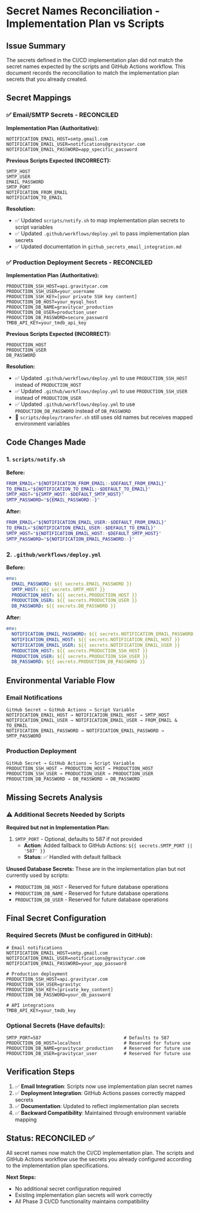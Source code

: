 # Secret Names Reconciliation - Implementation Plan vs Scripts

## Issue Summary
The secrets defined in the CI/CD implementation plan did not match the secret names expected by the scripts and GitHub Actions workflow. This document records the reconciliation to match the implementation plan secrets that you already created.

## Secret Mappings

### ✅ **Email/SMTP Secrets - RECONCILED**

**Implementation Plan (Authoritative):**
```
NOTIFICATION_EMAIL_HOST=smtp.gmail.com
NOTIFICATION_EMAIL_USER=notifications@gravitycar.com  
NOTIFICATION_EMAIL_PASSWORD=app_specific_password
```

**Previous Scripts Expected (INCORRECT):**
```
SMTP_HOST
SMTP_USER
EMAIL_PASSWORD
SMTP_PORT
NOTIFICATION_FROM_EMAIL
NOTIFICATION_TO_EMAIL
```

**Resolution:**
- ✅ Updated `scripts/notify.sh` to map implementation plan secrets to script variables
- ✅ Updated `.github/workflows/deploy.yml` to pass implementation plan secrets
- ✅ Updated documentation in `github_secrets_email_integration.md`

### ✅ **Production Deployment Secrets - RECONCILED**

**Implementation Plan (Authoritative):**
```
PRODUCTION_SSH_HOST=api.gravitycar.com
PRODUCTION_SSH_USER=your_username
PRODUCTION_SSH_KEY=[your private SSH key content]
PRODUCTION_DB_HOST=your_mysql_host
PRODUCTION_DB_NAME=gravitycar_production
PRODUCTION_DB_USER=production_user
PRODUCTION_DB_PASSWORD=secure_password
TMDB_API_KEY=your_tmdb_api_key
```

**Previous Scripts Expected (INCORRECT):**
```
PRODUCTION_HOST
PRODUCTION_USER
DB_PASSWORD
```

**Resolution:**
- ✅ Updated `.github/workflows/deploy.yml` to use `PRODUCTION_SSH_HOST` instead of `PRODUCTION_HOST`
- ✅ Updated `.github/workflows/deploy.yml` to use `PRODUCTION_SSH_USER` instead of `PRODUCTION_USER`  
- ✅ Updated `.github/workflows/deploy.yml` to use `PRODUCTION_DB_PASSWORD` instead of `DB_PASSWORD`
- 🔄 `scripts/deploy/transfer.sh` still uses old names but receives mapped environment variables

## Code Changes Made

### 1. `scripts/notify.sh`
**Before:**
```bash
FROM_EMAIL="${NOTIFICATION_FROM_EMAIL:-$DEFAULT_FROM_EMAIL}"
TO_EMAIL="${NOTIFICATION_TO_EMAIL:-$DEFAULT_TO_EMAIL}"
SMTP_HOST="${SMTP_HOST:-$DEFAULT_SMTP_HOST}"
SMTP_PASSWORD="${EMAIL_PASSWORD:-}"
```

**After:**
```bash
FROM_EMAIL="${NOTIFICATION_EMAIL_USER:-$DEFAULT_FROM_EMAIL}"
TO_EMAIL="${NOTIFICATION_EMAIL_USER:-$DEFAULT_TO_EMAIL}"
SMTP_HOST="${NOTIFICATION_EMAIL_HOST:-$DEFAULT_SMTP_HOST}"
SMTP_PASSWORD="${NOTIFICATION_EMAIL_PASSWORD:-}"
```

### 2. `.github/workflows/deploy.yml`
**Before:**
```yaml
env:
  EMAIL_PASSWORD: ${{ secrets.EMAIL_PASSWORD }}
  SMTP_HOST: ${{ secrets.SMTP_HOST }}
  PRODUCTION_HOST: ${{ secrets.PRODUCTION_HOST }}
  PRODUCTION_USER: ${{ secrets.PRODUCTION_USER }}
  DB_PASSWORD: ${{ secrets.DB_PASSWORD }}
```

**After:**
```yaml
env:
  NOTIFICATION_EMAIL_PASSWORD: ${{ secrets.NOTIFICATION_EMAIL_PASSWORD }}
  NOTIFICATION_EMAIL_HOST: ${{ secrets.NOTIFICATION_EMAIL_HOST }}
  NOTIFICATION_EMAIL_USER: ${{ secrets.NOTIFICATION_EMAIL_USER }}
  PRODUCTION_HOST: ${{ secrets.PRODUCTION_SSH_HOST }}
  PRODUCTION_USER: ${{ secrets.PRODUCTION_SSH_USER }}
  DB_PASSWORD: ${{ secrets.PRODUCTION_DB_PASSWORD }}
```

## Environmental Variable Flow

### Email Notifications
```
GitHub Secret → GitHub Actions → Script Variable
NOTIFICATION_EMAIL_HOST → NOTIFICATION_EMAIL_HOST → SMTP_HOST
NOTIFICATION_EMAIL_USER → NOTIFICATION_EMAIL_USER → FROM_EMAIL & TO_EMAIL
NOTIFICATION_EMAIL_PASSWORD → NOTIFICATION_EMAIL_PASSWORD → SMTP_PASSWORD
```

### Production Deployment  
```
GitHub Secret → GitHub Actions → Script Variable
PRODUCTION_SSH_HOST → PRODUCTION_HOST → PRODUCTION_HOST
PRODUCTION_SSH_USER → PRODUCTION_USER → PRODUCTION_USER
PRODUCTION_DB_PASSWORD → DB_PASSWORD → DB_PASSWORD
```

## Missing Secrets Analysis

### ⚠️ **Additional Secrets Needed by Scripts**

**Required but not in Implementation Plan:**
1. `SMTP_PORT` - Optional, defaults to 587 if not provided
   - **Action**: Added fallback to GitHub Actions: `${{ secrets.SMTP_PORT || '587' }}`
   - **Status**: ✅ Handled with default fallback

**Unused Database Secrets:**
These are in the implementation plan but not currently used by scripts:
- `PRODUCTION_DB_HOST` - Reserved for future database operations
- `PRODUCTION_DB_NAME` - Reserved for future database operations  
- `PRODUCTION_DB_USER` - Reserved for future database operations

## Final Secret Configuration

### **Required Secrets (Must be configured in GitHub):**
```
# Email notifications
NOTIFICATION_EMAIL_HOST=smtp.gmail.com
NOTIFICATION_EMAIL_USER=notifications@gravitycar.com
NOTIFICATION_EMAIL_PASSWORD=your_app_password

# Production deployment  
PRODUCTION_SSH_HOST=api.gravitycar.com
PRODUCTION_SSH_USER=gravityc
PRODUCTION_SSH_KEY=[private_key_content]
PRODUCTION_DB_PASSWORD=your_db_password

# API integrations
TMDB_API_KEY=your_tmdb_key
```

### **Optional Secrets (Have defaults):**
```
SMTP_PORT=587                               # Defaults to 587
PRODUCTION_DB_HOST=localhost                # Reserved for future use
PRODUCTION_DB_NAME=gravitycar_production    # Reserved for future use
PRODUCTION_DB_USER=gravitycar_user          # Reserved for future use
```

## Verification Steps

1. ✅ **Email Integration**: Scripts now use implementation plan secret names
2. ✅ **Deployment Integration**: GitHub Actions passes correctly mapped secrets
3. ✅ **Documentation**: Updated to reflect implementation plan secrets
4. ✅ **Backward Compatibility**: Maintained through environment variable mapping

## Status: RECONCILED ✅

All secret names now match the CI/CD implementation plan. The scripts and GitHub Actions workflow use the secrets you already configured according to the implementation plan specifications.

**Next Steps:**
- No additional secret configuration required  
- Existing implementation plan secrets will work correctly
- All Phase 3 CI/CD functionality maintains compatibility
